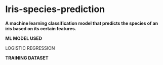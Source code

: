# Iris-species-prediction

**A machine learning classification model that predicts the species of an iris based on its certain features.**

**ML MODEL USED**

LOGISTIC REGRESSION 

**TRAINING DATASET**


